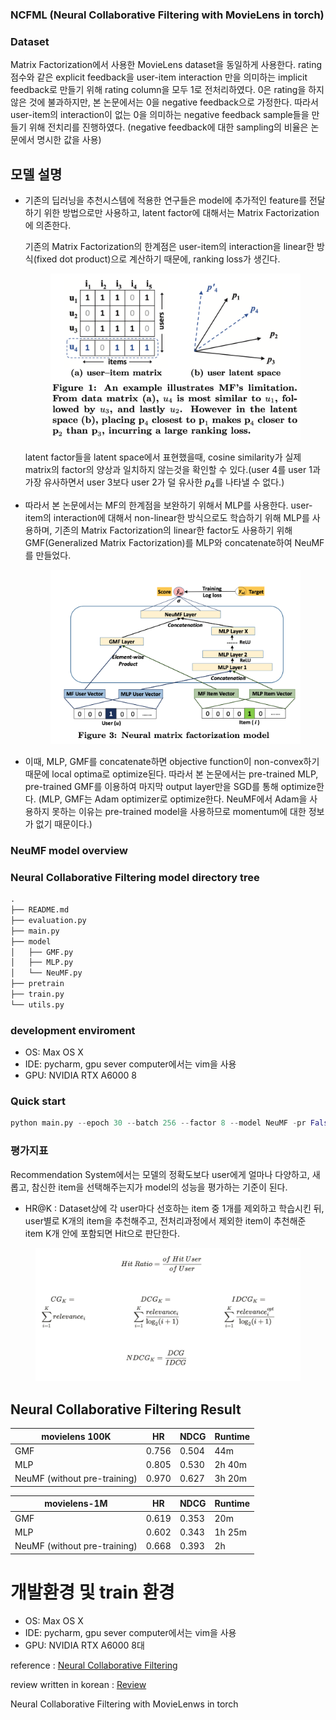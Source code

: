 ### NCFML (Neural Collaborative Filtering with MovieLens in torch)
### Dataset

Matrix Factorization에서 사용한 MovieLens dataset을 동일하게 사용한다. rating 점수와 같은 explicit feedback을 user-item interaction 만을 의미하는 implicit feedback로 만들기 위해 rating column을 모두 1로 전처리하였다. 0은 rating을 하지 않은 것에 불과하지만, 본 논문에서는 0을 negative feedback으로 가정한다. 따라서 user-item의 interaction이 없는 0을 의미하는 negative feedback sample들을 만들기 위해 전치리를 진행하였다. (negative feedback에 대한 sampling의 비율은 논문에서 명시한 값을 사용)

## 모델 설명

- 기존의 딥러닝을 추천시스템에 적용한 연구들은 model에 추가적인 feature를 전달하기 위한 방법으로만 사용하고, latent factor에 대해서는 Matrix Factorization에 의존한다.

    기존의 Matrix Factorization의 한계점은 user-item의 interaction을 linear한 방식(fixed dot product)으로 계산하기 때문에, ranking loss가 생긴다.

    <p align="center">
    <div class="center">
      <figure>
        <a href="/images/matrix_limit.png"><img src="images/matrix_limit.png" width="600" ></a>
      </figure>
    </div>
    </p>

     latent factor들을 latent space에서 표현했을때, cosine similarity가 실제 matrix의 factor의 양상과 일치하지 않는것을 확인할 수 있다.(user 4를 user 1과 가장 유사하면서 user 3보다 user 2가 덜 유사한 $p_4$를 나타낼 수 없다.)

- 따라서 본 논문에서는 MF의 한계점을 보완하기 위해서 MLP를 사용한다. user-item의 interaction에 대해서 non-linear한 방식으로도 학습하기 위해 MLP를 사용하며, 기존의 Matrix Factorization의 linear한 factor도 사용하기 위해 GMF(Generalized Matrix Factorization)를 MLP와 concatenate하여 NeuMF를 만들었다.

  <p align="center">
  <div class="center">
    <figure>
      <a href="/images/NeuMF.png"><img src="images/NeuMF.png" width="600" ></a>
    </figure>
  </div>
  </p>

- 이때, MLP, GMF를 concatenate하면 objective function이 non-convex하기 때문에 local optima로 optimize된다. 따라서 본 논문에서는 pre-trained MLP, pre-trained GMF를 이용하여 마지막 output layer만을 SGD를 통해 optimize한다. (MLP, GMF는 Adam optimizer로 optimize한다. NeuMF에서 Adam을 사용하지 못하는 이유는 pre-trained model을 사용하므로 momentum에 대한 정보가 없기 때문이다.)

### NeuMF model overview



### Neural Collaborative Filtering model directory tree

```python
.
├── README.md
├── evaluation.py
├── main.py
├── model
│   ├── GMF.py
│   ├── MLP.py
│   └── NeuMF.py
├── pretrain
├── train.py
└── utils.py
```

### development enviroment

- OS: Max OS X
- IDE: pycharm, gpu sever computer에서는 vim을 사용
- GPU: NVIDIA RTX A6000 8

### Quick start

```python
python main.py --epoch 30 --batch 256 --factor 8 --model NeuMF -pr False --topk 10 --file_size 100k --layer 64 32 16 --download True --use_pretrain False
```

### 평가지표

Recommendation System에서는 모델의 정확도보다 user에게 얼마나 다양하고, 새롭고, 참신한 item을 선택해주는지가 model의 성능을 평가하는 기준이 된다.

- HR@K : Dataset상에 각 user마다 선호하는 item 중 1개를 제외하고 학습시킨 뒤, user별로 K개의 item을 추천해주고, 전처리과정에서 제외한 item이 추천해준 item K개 안에 포함되면 Hit으로 판단한다.

<p align="center">
<div class="center">
  <figure>
    <a href="/images/Metric.png"><img src="images/Metric.png" width="600" ></a>
  </figure>
</div>
</p>

## Neural Collaborative Filtering Result

| movielens 100K | HR | NDCG | Runtime |
| --- | --- | --- | --- |
| GMF | 0.756 | 0.504 | 44m |
| MLP | 0.805 | 0.530 | 2h 40m |
| NeuMF (without pre-training) | 0.970 | 0.627 | 3h 20m |

| movielens-1M | HR | NDCG | Runtime |
| --- | --- | --- | --- |
| GMF | 0.619 | 0.353 | 20m |
| MLP | 0.602 | 0.343 | 1h 25m |
| NeuMF (without pre-training) | 0.668 | 0.393 | 2h |

# 개발환경 및 train 환경

- OS: Max OS X
- IDE: pycharm, gpu sever computer에서는 vim을 사용
- GPU: NVIDIA RTX A6000 8대


reference : [Neural Collaborative Filtering](https://www.google.com/search?q=Neural+Collaborative+Filtering&oq=Neural+Collaborative+Filtering&aqs=chrome.0.69i59l3j69i60l3.650j0j9&sourceid=chrome&ie=UTF-8)

review written in korean : [Review](https://changhyeonnam.github.io/2021/12/28/Neural_Collaborative_Filtering.html)

Neural Collaborative Filtering with MovieLenws in torch
